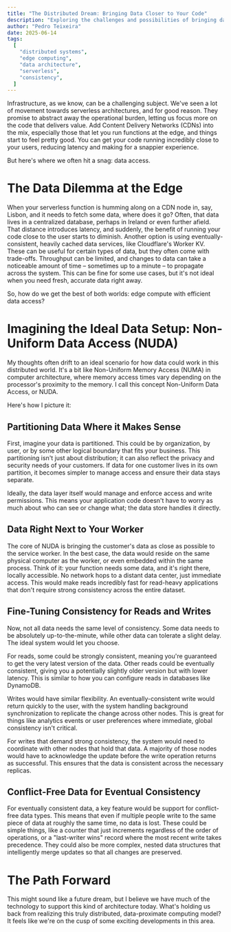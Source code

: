 ```yaml
---
title: "The Distributed Dream: Bringing Data Closer to Your Code"
description: "Exploring the challenges and possibilities of bringing data closer to edge compute, and imagining a future of non-uniform data access for distributed systems."
author: "Pedro Teixeira"
date: 2025-06-14
tags:
  [
    "distributed systems",
    "edge computing",
    "data architecture",
    "serverless",
    "consistency",
  ]
---
```


Infrastructure, as we know, can be a challenging subject. We've seen a lot of movement towards serverless architectures, and for good reason. They promise to abstract away the operational burden, letting us focus more on the code that delivers value. Add Content Delivery Networks (CDNs) into the mix, especially those that let you run functions at the edge, and things start to feel pretty good. You can get your code running incredibly close to your users, reducing latency and making for a snappier experience.

But here's where we often hit a snag: data access.

# The Data Dilemma at the Edge

When your serverless function is humming along on a CDN node in, say, Lisbon, and it needs to fetch some data, where does it go? Often, that data lives in a centralized database, perhaps in Ireland or even further afield. That distance introduces latency, and suddenly, the benefit of running your code close to the user starts to diminish.
Another option is using eventually-consistent, heavily cached data services, like Cloudflare's Worker KV. These can be useful for certain types of data, but they often come with trade-offs. Throughput can be limited, and changes to data can take a noticeable amount of time – sometimes up to a minute – to propagate across the system. This can be fine for some use cases, but it's not ideal when you need fresh, accurate data right away.

So, how do we get the best of both worlds: edge compute with efficient data access?

# Imagining the Ideal Data Setup: Non-Uniform Data Access (NUDA)

My thoughts often drift to an ideal scenario for how data could work in this distributed world. It's a bit like Non-Uniform Memory Access (NUMA) in computer architecture, where memory access times vary depending on the processor's proximity to the memory. I call this concept Non-Uniform Data Access, or NUDA.

Here's how I picture it:

## Partitioning Data Where it Makes Sense

First, imagine your data is partitioned. This could be by organization, by user, or by some other logical boundary that fits your business. This partitioning isn't just about distribution; it can also reflect the privacy and security needs of your customers. If data for one customer lives in its own partition, it becomes simpler to manage access and ensure their data stays separate.

Ideally, the data layer itself would manage and enforce access and write permissions. This means your application code doesn't have to worry as much about who can see or change what; the data store handles it directly.

## Data Right Next to Your Worker

The core of NUDA is bringing the customer's data as close as possible to the service worker. In the best case, the data would reside on the same physical computer as the worker, or even embedded within the same process. Think of it: your function needs some data, and it's right there, locally accessible. No network hops to a distant data center, just immediate access. This would make reads incredibly fast for read-heavy applications that don't require strong consistency across the entire dataset.

## Fine-Tuning Consistency for Reads and Writes

Now, not all data needs the same level of consistency. Some data needs to be absolutely up-to-the-minute, while other data can tolerate a slight delay. The ideal system would let you choose.

For reads, some could be strongly consistent, meaning you're guaranteed to get the very latest version of the data. Other reads could be eventually consistent, giving you a potentially slightly older version but with lower latency. This is similar to how you can configure reads in databases like DynamoDB.

Writes would have similar flexibility. An eventually-consistent write would return quickly to the user, with the system handling background synchronization to replicate the change across other nodes. This is great for things like analytics events or user preferences where immediate, global consistency isn't critical.

For writes that demand strong consistency, the system would need to coordinate with other nodes that hold that data. A majority of those nodes would have to acknowledge the update before the write operation returns as successful. This ensures that the data is consistent across the necessary replicas.

## Conflict-Free Data for Eventual Consistency

For eventually consistent data, a key feature would be support for conflict-free data types. This means that even if multiple people write to the same piece of data at roughly the same time, no data is lost. These could be simple things, like a counter that just increments regardless of the order of operations, or a "last-writer wins" record where the most recent write takes precedence. They could also be more complex, nested data structures that intelligently merge updates so that all changes are preserved.

# The Path Forward

This might sound like a future dream, but I believe we have much of the technology to support this kind of architecture today. What's holding us back from realizing this truly distributed, data-proximate computing model? It feels like we're on the cusp of some exciting developments in this area.
